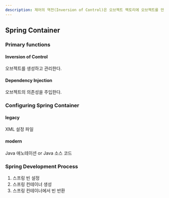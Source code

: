 ```yaml
---
description: 제어의 역전(Inversion of Control)은 오브젝트 팩토리에 오브젝트를 만들고 관리하는 일을 아웃소싱 맡기는 것이다.
---
```


## Spring Container

### Primary functions

#### Inversion of Control

오브젝트를 생성하고 관리한다.

#### Dependency Injection

오브젝트의 의존성을 주입한다.

### Configuring Spring Container

#### legacy

XML 설정 파일

#### modern

Java 애노테이션 or Java 소스 코드

### Spring Development Process

1. 스프링 빈 설정
2. 스프링 컨테이너 생성
3. 스프링 컨테이너에서 빈 반환